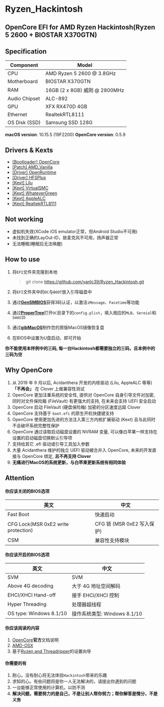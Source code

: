 # Ryzen_Hackintosh
## OpenCore EFI for AMD Ryzen Hackintosh(Ryzen 5 2600 + BIOSTAR X370GTN)

## Specification
| **Component** | **Model** |
| ------------- | --------- |
| CPU | AMD Ryzen 5 2600 @ 3.8GHz |
| Motherboard | BIOSTAR X370GTN |
| RAM | 16GB (2 x 8GB) 威刚 @ 2800MHz |
| Audio Chipset | ALC-892 |
| GPU | XFX RX470D 4GB |
| Ethernet | RealtekRTL8111 |
| OS Disk (SSD) | Samsung SSD 128G |

**macOS version**: 10.15.5 (19F2200) 
**OpenCore version**: 0.5.9  

## Drivers & Kexts
 - [[Bootloader] OpenCore](https://github.com/acidanthera/OpenCorePkg)
 - [[Patch] AMD_Vanilla](https://github.com/AMD-OSX/AMD_Vanilla)
 - [[Driver] OpenRuntime](https://github.com/acidanthera/OpenCorePkg)
 - [[Driver] HFSPlus](https://github.com/acidanthera/OcBinaryData/blob/master/Drivers/HfsPlus.efi)
 - [[Kext] Lilu](https://github.com/acidanthera/Lilu)
 - [[Kext] VirtualSMC](https://github.com/acidanthera/VirtualSMC)
 - [[Kext] WhateverGreen](https://github.com/acidanthera/WhateverGreen)
 - [[Kext] AppleALC](https://github.com/acidanthera/AppleALC)
 - [[Kext] RealtekRTL8111](https://bitbucket.org/RehabMan/os-x-realtek-network/downloads/)

## Not working
 - 虚拟机失效(XCode iOS emulator正常，但Android Studio不可用)
 - 未找到正确的LayOut-ID，故麦克风不可用，扬声器正常
 - 无法睡眠(睡眠后无法唤醒)

## How to use
  1. 将`EFI`文件夹克隆到本地

     > ​	git clone https://github.com/yanlc39/Ryzen_Hackintosh.git

  2. 将`EFI`文件夹中的`OC`与`BOOT`放入引导磁盘中

  3. 通过[**GenSMBIOS**](https://github.com/corpnewt/GenSMBIOS)获得3码认证，以激活`iMessage`、`Facetime`等功能

  4. 通过[**ProperTree**](https://github.com/corpnewt/ProperTree)打开`OC`目录下的`config.plist`，填入相应的`MLB`、`Sereial`和`SmUUID`

  5. 通过[**gibMacOS**](https://github.com/corpnewt/gibMacOS/)制作您的原版MacOS镜像恢复盘

  6. 在BIOS中设置为U盘启动，即可开始 

**你不能使用本样例中的三码, 每一台Hackintosh都需要独立的三码，且本例中的三码为空**

## Why OpenCore

1. 从 2019 年 9 月以后, Acidanthera 开发的内核驱动 (Lilu, AppleALC 等等) **「不再会」** 在 Clover 上做兼容性测试
2. OpenCore 更加注重系统的安全性, 提供对 OpenCore 自身引导文件对加密, 同时对文件保险箱 (FileVault) 有更强大的支持, 在未来会支持 UEFI 安全启动
3. OpenCore 启动 FileVault (硬盘保险箱) 加密的分区速度远超 Clover
4. OpenCore 支持基于 `boot.efi` 的原生开机快捷键支持
5. OpenCore 使用更加先进的方法注入第三方内核扩展驱动 (Kext) 且与此同时不会破坏系统完整性保护
6. OpenCore 通过读取启动磁盘设置的 NVRAM 变量, 可以像白苹果一样支持在设置的启动磁盘切换默认引导项
7. 支持给其它 .efi 驱动或引导工具加入参数
8. 大量 Acidanthera 维护的独立 UEFI 驱动被合并入 OpenCore, 未来的开发直接与 OpenCore 绑定, **且不再支持 Clover**
9. **无痛进行MacOS的系统更新，与白苹果更新系统有相同体验**

## Attention
#### 你应该关闭的BIOS选项
| **英文** | **中文** |
| ------------- | --------- |
| Fast Boot | 快速启动 |
| CFG Lock(MSR 0xE2 write protection) | CFG 锁 (MSR 0xE2 写入保护) |
| CSM | 兼容性支持模块 |

#### 你应该开启的BIOS选项
| **英文** | **中文** |
| ------------- | --------- |
| SVM | SVM |
| Above 4G decoding | 大于 4G 地址空间解码 |
| EHCI/XHCI Hand-off | 接手 EHCI/XHCI 控制 |
| Hyper Threading | 处理器超线程 |
| OS type: Windows 8.1/10 | 操作系统类型: Windows 8.1/10 |

#### 你应该阅读的内容

1. [OpenCore](https://github.com/acidanthera/OpenCorePkg/blob/master/Docs/Configuration.pdf)**官方**文档说明
2. [AMD-OSX](https://forum.amd-osx.com/index.php)
3. 基于[Ryzen and Threadripper](https://dortania.github.io/OpenCore-Desktop-Guide/AMD/zen.html)的设置向导

#### 你需要的有

1. 耐心。没有耐心将无法体验`Hackintosh`带来的乐趣
2. 求知的心。有些问题将是你一人无法解决的，请提出你遇到的问题
3. 一台能够正常使用的计算机，以防不测
4. **解决问题，需要努力的是自己，不是让别人帮你努力；帮你解答是情分，不是义务**